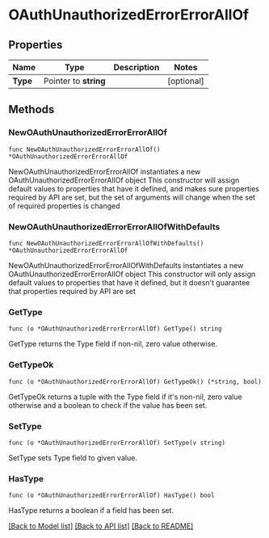 # OAuthUnauthorizedErrorErrorAllOf

## Properties

Name | Type | Description | Notes
------------ | ------------- | ------------- | -------------
**Type** | Pointer to **string** |  | [optional] 

## Methods

### NewOAuthUnauthorizedErrorErrorAllOf

`func NewOAuthUnauthorizedErrorErrorAllOf() *OAuthUnauthorizedErrorErrorAllOf`

NewOAuthUnauthorizedErrorErrorAllOf instantiates a new OAuthUnauthorizedErrorErrorAllOf object
This constructor will assign default values to properties that have it defined,
and makes sure properties required by API are set, but the set of arguments
will change when the set of required properties is changed

### NewOAuthUnauthorizedErrorErrorAllOfWithDefaults

`func NewOAuthUnauthorizedErrorErrorAllOfWithDefaults() *OAuthUnauthorizedErrorErrorAllOf`

NewOAuthUnauthorizedErrorErrorAllOfWithDefaults instantiates a new OAuthUnauthorizedErrorErrorAllOf object
This constructor will only assign default values to properties that have it defined,
but it doesn't guarantee that properties required by API are set

### GetType

`func (o *OAuthUnauthorizedErrorErrorAllOf) GetType() string`

GetType returns the Type field if non-nil, zero value otherwise.

### GetTypeOk

`func (o *OAuthUnauthorizedErrorErrorAllOf) GetTypeOk() (*string, bool)`

GetTypeOk returns a tuple with the Type field if it's non-nil, zero value otherwise
and a boolean to check if the value has been set.

### SetType

`func (o *OAuthUnauthorizedErrorErrorAllOf) SetType(v string)`

SetType sets Type field to given value.

### HasType

`func (o *OAuthUnauthorizedErrorErrorAllOf) HasType() bool`

HasType returns a boolean if a field has been set.


[[Back to Model list]](../README.md#documentation-for-models) [[Back to API list]](../README.md#documentation-for-api-endpoints) [[Back to README]](../README.md)


